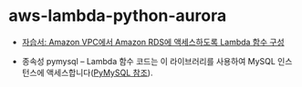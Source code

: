 # aws-lambda-python-aurora

- [자습서: Amazon VPC에서 Amazon RDS에 액세스하도록 Lambda 함수 구성](https://docs.aws.amazon.com/ko_kr/lambda/latest/dg/services-rds-tutorial.html)

- 종속성
    pymysql – Lambda 함수 코드는 이 라이브러리를 사용하여 MySQL 인스턴스에 액세스합니다([PyMySQL 참조](https://pypi.python.org/pypi/PyMySQL)). 
